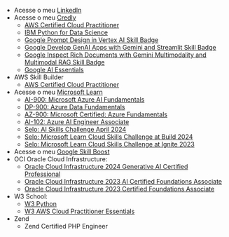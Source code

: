- Acesse o meu [LinkedIn](https://www.linkedin.com/in/p-saraiva)
- Acesse o meu [Credly](https://www.credly.com/users/p-saraiva)
  - [AWS Certified Cloud Practitioner](https://www.credly.com/badges/c111ca6a-d390-4f95-bcdf-7f3c2313e74c)
  - [IBM Python for Data Science](https://www.credly.com/badges/0aa8a64b-500e-4a90-a662-60fabbc4f90f)
  - [Google Prompt Design in Vertex AI Skill Badge](https://www.credly.com/badges/96d82646-c824-4ae9-8a3e-3e5c2dc06f6d)
  - [Google Develop GenAI Apps with Gemini and Streamlit Skill Badge](https://www.credly.com/badges/4e20d06f-7b03-4984-99e8-e89c4b9c3636)
  - [Google Inspect Rich Documents with Gemini Multimodality and Multimodal RAG Skill Badge](https://www.credly.com/badges/45d426cc-8369-447c-b91c-e0ce9a943610)
  - [Google AI Essentials](https://www.credly.com/badges/3ed63a09-2d05-41cc-95a1-053644b531e7)
- AWS Skill Builder
  - [AWS Certified Cloud Practitioner](https://cp.certmetrics.com/amazon/en/public/verify/credential/4RXJPH7KW1R419C9)
- Acesse o meu [Microsoft Learn](https://learn.microsoft.com/pt-br/users/p-saraiva/transcript/v0gm6h2q1mr25z0)
  - [AI-900: Microsoft Azure AI Fundamentals](https://learn.microsoft.com/api/credentials/share/pt-br/PedroSaraiva/AC7ADD88151E1D26?sharingId=112E22B5EB69A34C)
  - [DP-900: Azure Data Fundamentals](https://learn.microsoft.com/api/credentials/share/pt-br/PedroSaraiva/3CFFE9226A1B5ABB?sharingId=112E22B5EB69A34C)
  - [AZ-900: Microsoft Certified: Azure Fundamentals](https://learn.microsoft.com/api/credentials/share/pt-br/PedroSaraiva/931E535FE16CB69D?sharingId=112E22B5EB69A34C)
  - [AI-102: Azure AI Engineer Associate](https://learn.microsoft.com/api/credentials/share/pt-br/PedroSaraiva/BD1C7145E4F43EAD?sharingId=112E22B5EB69A34C)
  - [Selo: AI Skills Challenge April 2024](https://learn.microsoft.com/api/achievements/share/pt-br/PedroSaraiva/2KB3Q6PV?sharingId=112E22B5EB69A34C)
  - [Selo: Microsoft Learn Cloud Skills Challenge at Build 2024](https://learn.microsoft.com/api/achievements/share/pt-br/PedroSaraiva/W75RCQPN?sharingId=112E22B5EB69A34C)
  - [Selo: Microsoft Learn Cloud Skills Challenge at Ignite 2023](https://learn.microsoft.com/api/achievements/share/pt-br/PedroSaraiva/9N44MHPU?sharingId=112E22B5EB69A34C)
- Acesse o meu [Google Skill Boost](https://www.cloudskillsboost.google/public_profiles/d0ddcf94-6998-43bb-8dc0-22b5a50e4579)
- OCI Oracle Cloud Infrastructure:
  - [Oracle Cloud Infrastructure 2024 Generative AI Certified Professional](https://catalog-education.oracle.com/pls/certview/sharebadge?id=E0288B66CA0AAED21E5DD817099388ABD27D8F6AD062ECA0AD4A53969E431A77)
  - [Oracle Cloud Infrastructure 2023 AI Certified Foundations Associate](https://catalog-education.oracle.com/pls/certview/sharebadge?id=1D2A823FA303BB301EC5C0055C6A6555D5D1946F8278E9768E184989F6233206)
  - [Oracle Cloud Infrastructure 2023 Certified Foundations Associate](https://catalog-education.oracle.com/pls/certview/sharebadge?id=2841A7CFD9F0BB96975C3E45E58AF62A3DF0D3E6BEC0C4E0EC4BFCA3C1F37C31)
- W3 School:
  - [W3 Python](https://verify.w3schools.com/1OGU47708C)
  - [W3 AWS Cloud Practitioner Essentials](https://verify.w3schools.com/1O1JD6D5L7)
- Zend
  - Zend Certified PHP Engineer
  
